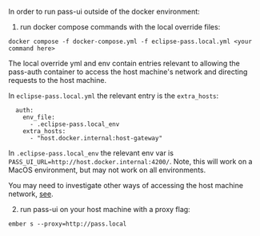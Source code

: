 In order to run pass-ui outside of the docker environment:

1) run docker compose commands with the local override files:
```
docker compose -f docker-compose.yml -f eclipse-pass.local.yml <your command here>
```
The local override yml and env contain entries relevant to allowing the pass-auth container to access the host machine's network and directing requests to the host machine.

In `eclipse-pass.local.yml` the relevant entry is the `extra_hosts`: 

```
  auth:
    env_file:
      - .eclipse-pass.local_env
    extra_hosts:
      - "host.docker.internal:host-gateway"
```

In `.eclipse-pass.local_env` the relevant env var is `PASS_UI_URL=http://host.docker.internal:4200/`. Note, this will work on a MacOS environment, but may not work on all environments. 

You may need to investigate other ways of accessing the host machine network, [see](https://docs.docker.com/desktop/networking/#i-want-to-connect-from-a-container-to-a-service-on-the-host).

2) run pass-ui on your host machine with a proxy flag:
```
ember s --proxy=http://pass.local
```
